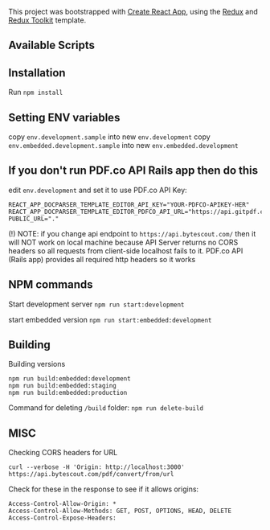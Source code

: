 This project was bootstrapped with [Create React App](https://github.com/facebook/create-react-app), using the [Redux](https://redux.js.org/) and [Redux Toolkit](https://redux-toolkit.js.org/) template.

## Available Scripts

## Installation

Run `npm install`

## Setting ENV variables

copy `env.development.sample` into new `env.development`
copy `env.embedded.development.sample` into new `env.embedded.development`

## If you don't run PDF.co API Rails app then do this

edit `env.development` and set it to use PDF.co API Key:

```
REACT_APP_DOCPARSER_TEMPLATE_EDITOR_API_KEY="YOUR-PDFCO-APIKEY-HER"
REACT_APP_DOCPARSER_TEMPLATE_EDITOR_PDFCO_API_URL="https://api.gitpdf.co/v1/"
PUBLIC_URL="."
```

(!) NOTE: if you change api endpoint to `https://api.bytescout.com/` then it will NOT work on local machine because API Server returns no CORS headers so all requests from client-side localhost fails to it. PDF.co API (Rails app) provides all required http headers so it works  

## NPM commands

Start development server
`npm run start:development`

start embedded version 
`npm run start:embedded:development`

## Building 

Building versions

```
npm run build:embedded:development
npm run build:embedded:staging
npm run build:embedded:production
```

Command for deleting `/build` folder: `npm run delete-build`

## MISC

Checking CORS headers for URL

 `curl --verbose -H 'Origin: http://localhost:3000' https://api.bytescout.com/pdf/convert/from/url`

 Check for these in the response to see if it allows origins:

```
Access-Control-Allow-Origin: *
Access-Control-Allow-Methods: GET, POST, OPTIONS, HEAD, DELETE
Access-Control-Expose-Headers: 
```